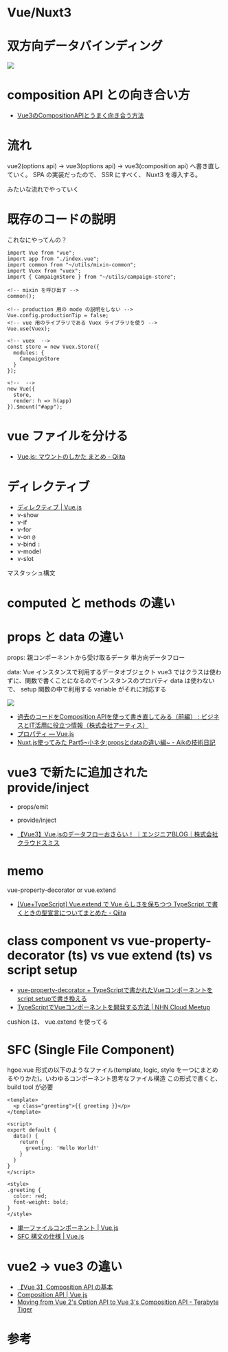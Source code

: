 # Vue/Nuxt3

# 双方向データバインディング
![](vue-nuxt.md_imgs/20230208_000555.png)

# composition API との向き合い方
- [Vue3のCompositionAPIとうまく向き合う方法](https://zenn.dev/yodaka/articles/0ad6de11192dc9)


# 流れ
vue2(options api) -> vue3(options api) -> vue3(composition api) へ書き直していく。
SPA の実装だったので、 SSR にすべく、 Nuxt3 を導入する。

みたいな流れでやっていく

# 既存のコードの説明
これなにやってんの？

``` vue
import Vue from "vue";
import app from "./index.vue";
import common from "~/utils/mixin-common";
import Vuex from "vuex";
import { CampaignStore } from "~/utils/campaign-store";

<!-- mixin を呼び出す -->
common();

<!-- production 用の mode の説明をしない -->
Vue.config.productionTip = false;
<!-- vue 用のライブラリである Vuex ライブラリを使う -->
Vue.use(Vuex);

<!-- vuex  -->
const store = new Vuex.Store({
  modules: {
    CampaignStore
  }
});

<!--  -->
new Vue({
  store,
  render: h => h(app)
}).$mount("#app");
```

# vue ファイルを分ける
- [Vue\.js: マウントのしかた まとめ \- Qiita](https://qiita.com/kazutosato/items/60527d0876ef13ab96cf)

# ディレクティブ
- [ディレクティブ \| Vue\.js](https://v3.ja.vuejs.org/api/directives.html#v-text)
- v-show
- v-if
- v-for
- v-on `@`
- v-bind `:`
- v-model
- v-slot

マスタッシュ構文

# computed と methods の違い

# props と data の違い
props: 親コンポーネントから受け取るデータ
単方向データフロー

data: Vue インスタンスで利用するデータオブジェクト
vue3 ではクラスは使わずに、関数で書くことになるのでインスタンスのプロパティ data は使わないで、 setup 関数の中で利用する variable がそれに対応する

![](vue-nuxt.md_imgs/20230210_202839.png)

- [過去のコードをComposition APIを使って書き直してみる（前編） : ビジネスとIT活用に役立つ情報（株式会社アーティス）](https://www.asobou.co.jp/blog/web/composition-api1)
- [プロパティ — Vue\.js](https://jp.vuejs.org/v2/guide/components-props.html)
- [Nuxt\.js使ってみた Part5~小ネタ:propsとdataの違い編~ \- Aikの技術日記](https://aik0aaat.hatenadiary.jp/entry/2020/07/05/213041)

# vue3 で新たに追加された provide/inject
- props/emit
- provide/inject

- [【Vue3】Vue\.jsのデータフローおさらい！ ｜エンジニアBLOG｜株式会社クラウドスミス](https://cloudsmith.co.jp/blog/frontend/2020/12/1656030.html)

# memo
vue-property-decorator or vue.extend
- [\[Vue\+TypeScript\] Vue\.extend で Vue らしさを保ちつつ TypeScript で書くときの型宣言についてまとめた \- Qiita](https://qiita.com/is_ryo/items/6fc799ba4214db61d8ab)


# class component vs vue-property-decorator (ts) vs vue extend (ts) vs script setup
- [vue\-property\-decorator \+ TypeScriptで書かれたVueコンポーネントをscript setupで書き換える](https://zenn.dev/r57ty7/articles/53d189afa27aeb)
- [TypeScriptでVueコンポーネントを開発する方法 \| NHN Cloud Meetup](https://meetup-jp.toast.com/1843)

cushion は、 vue.extend を使ってる

# SFC (Single File Component)
hgoe.vue 形式の以下のようなファイル(template, logic, style を一つにまとめるやりかた)。いわゆるコンポーネント思考なファイル構造
この形式で書くと、 build tool が必要


``` vue
<template>
  <p class="greeting">{{ greeting }}</p>
</template>

<script>
export default {
  data() {
    return {
      greeting: 'Hello World!'
    }
  }
}
</script>

<style>
.greeting {
  color: red;
  font-weight: bold;
}
</style>
```

- [単一ファイルコンポーネント \| Vue\.js](https://v3.ja.vuejs.org/guide/single-file-component.html#%E5%89%8D%E6%9B%B8%E3%81%8D)
- [SFC 構文の仕様 \| Vue\.js](https://v3.ja.vuejs.org/api/sfc-spec.html)

# vue2 -> vue3 の違い
- [【Vue 3】Composition API の基本](https://b1san-blog.com/post/vue/vue-3-composition-api/)
- [Composition API \| Vue\.js](https://v3.ja.vuejs.org/api/composition-api.html)
- [Moving from Vue 2's Option API to Vue 3's Composition API \- Terabyte Tiger](https://terabytetiger.com/lessons/moving-from-vue-2-to-vue-3-composition-api)


# 参考

